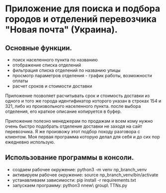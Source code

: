 # Приложение для поиска и подбора городов и отделений перевозчика "Новая почта" (Украина).
## Основные функции.
- поиск населенного пункта по названию
- отображение списка отделений
- фильтрация списка отделений по названию улицы
- просмотр параметров отделения - график работы, возможности оплаты
- расчет сроков и стоимости доставки

Приложение позволяет расчитывать срок и стоимость доставки из одного и того же города идентификатор которого указан в строках 154 и 321, либо из произвольного населенного пункта.
после выбора отделения, его краткое описание копируется в буфер.

Приложение полезно менеджерам по продажам и всем кому нужно очень быстро подобрать отделение доставки не заходя на сайт перевозчика. Я же произвожу этот подбор походу разговора с клиентом. Моя первая программа которую делал для себя и до сих пор ежедневно использую.
## Использование программы в консоли.
- создаем рабочее окружение:
  python3 -m venv np_branch_venv
 - активируем рабочее окружение:
  source np_branch_venv/bin/activate
 - устанавливаем зависимости:
  pip install -r requirements.txt
  - запускаем программу: python3 nnew\ group\ TTNs.py 
